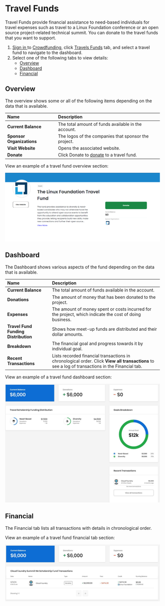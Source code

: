 # Travel Funds

Travel Funds provide financial assistance to need-based individuals for travel expenses such as travel to a Linux Foundation conference or an open source project-related technical summit. You can donate to the travel funds that you want to support.

1. [Sign in ](../../sso/sign-in/)to [Crowdfunding](https://crowdfunding.lfx.linuxfoundation.org/), click [Travels Funds](./#Dashboard-TravelScholarships) tab, and select a travel fund to navigate to the dashboard.
2. Select one of the following tabs to view details:
   * [Overview](travel-funds.md#TravelScholarships-Overview)
   * [Dashboard](travel-funds.md#TravelScholarships-Dashboard)
   * [Financial](travel-funds.md#TravelScholarships-Financial)

## Overview <a id="TravelScholarships-Overview"></a>

The overview shows some or all of the following items depending on the data that is available.

| Name | Description |
| :--- | :--- |
| **Current Balance** | The total amount of funds available in the account. |
| **Sponsor Organizations** | The logos of the companies that sponsor the project. |
| **Visit Website** | Opens the associated website. |
| **Donate** | Click Donate to [donate](../donate-sponsor/) to a travel fund. |

  
View an example of a travel fund overview section:

![Travel Fund Overview](../../.gitbook/assets/travel-fund-overview.png)

## Dashboard <a id="TravelScholarships-Dashboard"></a>

The Dashboard shows various aspects of the fund depending on the data that is available.

| Name | Description |
| :--- | :--- |
| **Current Balance** | The total amount of funds available in the account. |
| **Donations** | The amount of money that has been donated to the project. |
| **Expenses**  | The amount of money spent or costs incurred for the project, which indicate the cost of doing business. |
| **Travel Fund Funding Distribution** | Shows how meet-up funds are distributed and their dollar amounts. |
| **Breakdown** | The financial goal and progress towards it by individual goal. |
| **Recent Transactions** | Lists recorded financial transactions in chronological order. Click **View all transactions** to see a log of transactions in the Financial tab. |

View an example of a travel fund dashboard section:

![](../../.gitbook/assets/7418524%20%281%29.jpg)

## Financial <a id="TravelScholarships-Financial"></a>

The Financial tab lists all transactions with details in chronological order.

View an example of a travel fund financial tab section:

![](../../.gitbook/assets/7418523%20%281%29.jpg)

